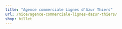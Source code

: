 ```yaml
---
title: "Agence commerciale Lignes d'Azur Thiers"
url: /nice/agence-commerciale-lignes-dazur-thiers/
shop: billet
---
```

